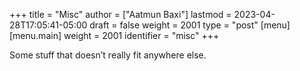 +++
title = "Misc"
author = ["Aatmun Baxi"]
lastmod = 2023-04-28T17:05:41-05:00
draft = false
weight = 2001
type = "post"
[menu]
  [menu.main]
    weight = 2001
    identifier = "misc"
+++

Some stuff that doesn&rsquo;t really fit anywhere else.
